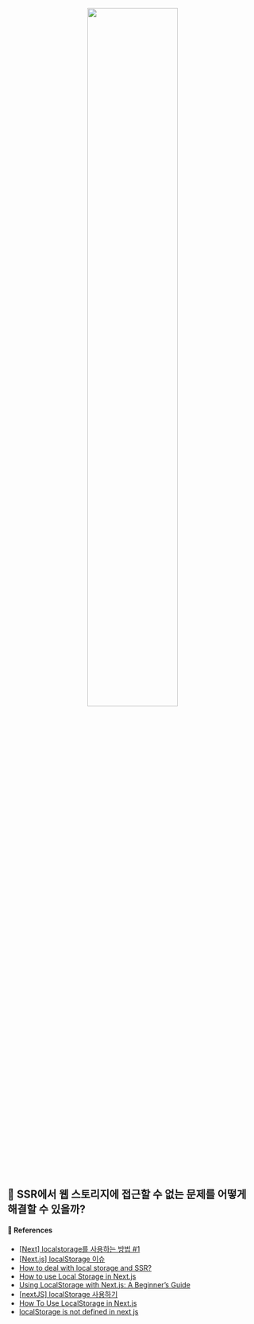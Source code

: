 <p align="center"><img src="https://github.com/JeongwooHam/FE_Study_Logs/assets/123251211/ab4a13a7-d964-4e42-ac50-f37084b6cf14" width="60%"/></p>

## 🧐 SSR에서 웹 스토리지에 접근할 수 없는 문제를 어떻게 해결할 수 있을까?

#### 🔎 References

- [[Next] localstorage를 사용하는 방법 #1](https://all-dev-kang.tistory.com/entry/Next-localstorage%EB%A5%BC-%EC%82%AC%EC%9A%A9%ED%95%98%EB%8A%94-%EB%B0%A9%EB%B2%95)
- [[Next.js] localStorage 이슈](https://velog.io/@dngur9801/Next.js-localStorage-%EC%9D%B4%EC%8A%88)
- [How to deal with local storage and SSR?](https://stackoverflow.com/questions/63312727/how-to-deal-with-local-storage-and-ssr)
- [How to use Local Storage in Next.js](https://dev.to/collegewap/how-to-use-local-storage-in-nextjs-2l2j)
- [Using LocalStorage with Next.js: A Beginner’s Guide](https://articles.wesionary.team/using-localstorage-with-next-js-a-beginners-guide-7fc4f8bfd9dc)
- [[nextJS] localStorage 사용하기](https://chunho.tistory.com/60)
- [How To Use LocalStorage in Next.js](https://upmostly.com/next-js/using-localstorage-in-next-js)
- [localStorage is not defined in next js](https://stackoverflow.com/questions/76070793/localstorage-is-not-defined-in-next-js)
